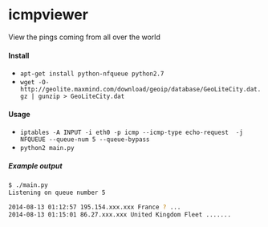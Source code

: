 icmpviewer
==========

View the pings coming from all over the world

#### Install
 - ```apt-get install python-nfqueue python2.7```
 - ```wget -O- http://geolite.maxmind.com/download/geoip/database/GeoLiteCity.dat.gz | gunzip > GeoLiteCity.dat```


#### Usage
 - ```iptables -A INPUT -i eth0 -p icmp --icmp-type echo-request  -j NFQUEUE --queue-num 5 --queue-bypass```
 - ```python2 main.py```

##### Example output
```bash
$ ./main.py
Listening on queue number 5

2014-08-13 01:12:57 195.154.xxx.xxx France ? ...
2014-08-13 01:15:01 86.27.xxx.xxx United Kingdom Fleet .......

```
